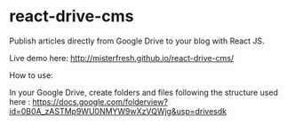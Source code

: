 # react-drive-cms
Publish articles directly from Google Drive to your blog with React JS.

Live demo here: 
http://misterfresh.github.io/react-drive-cms/

How to use:

In your Google Drive, create folders and files following the structure used here : 
https://docs.google.com/folderview?id=0B0A_zASTMp9WU0NMYW9wXzVQWjg&usp=drivesdk